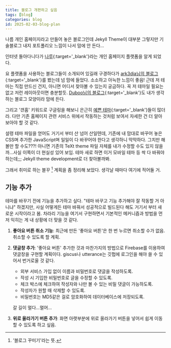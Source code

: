 ```yaml
---
title: 블로그 개편하고 싶음
tags: [blog]
categories: blog
id: 2025-02-03-blog-plan
---
```


나름 개인 홈페이지라고 만들어 놓은 블로그인데 Jekyll Theme이 대부분 그렇지만 기술블로그 내지 포트폴리오 느낌이 나서 맘에 안 든다… 

인터넷 돌아다니다가 [나루](https://naru.pub/){:target='_blank'}라는 개인 홈페이지 플랫폼을 알게 되었다.

요 플랫폼을 사용하는 블로그들이 소개되어 있길래 구경하다가 [ark3dia님의 블로그](https://kettle-vst.naru.pub/){:target='_blank'}를 봤는데 넘 맘에 들었다.
 소소하고 아늑한 느낌이 좋음! 근데 저 테마는 직접 만드신 건지, 아니면 어디서 찾아볼 수 있는지 궁금하다. 꼭 저 테마일 필요는 없고 저런 레이아웃이면 충분할듯. [Duboo님의 블로그](https://duboo.naru.pub/){:target='_blank'}도
 내가 생각하는 블로그 모양이라 맘에 든다. 

그리고 '갠홈' 키워드로 구글링을 해보니 은근히 [예쁜 테마](https://design-hyunmission.web.app/posting/xB1FLqZ6byKpPeg9szbI){:target='_blank'}들이 많더라. 다만 기존 홈페이지 관련 서비스 위에서 작동하는 것처럼 보여서 자세한 건 더 알아보아야 할 것 같다.

설령 테마 파일을 얻어도 거기서 부터 산 넘어 산일텐데, 기존에 내 맘대로 바꾸어 놓은
 CSS며 추가한 JavaScript며 일일이 다 바꾸어야 한다고 생각하니 막막하다. 그치만 해볼만 할 수도???! 아니면 기존의 TeXt theme 파일 자체를 내가 수정할 수도 있지 않을까…사실 이쪽이 더 현실성 있어 보임. 
 테마 새로 하면 이거 모바일 테마 등 싹 다 바꿔야 하는데;;; Jekyll theme development로 더 찾아볼까봐.

그래서 취미로 하는 블꾸 [^1] 계획을 좀 정리해 보았다. 생각날 때마다 여기에 적어둘 거.

## 기능 추가
테마를 바꾸기 전에 기능을 추가하고 싶다. "테마 바꾸고 기능 추가해야 잘 작동할 거 아니냐" 하겠지만, 사실 어떻게든 테마 바꿔서 성공적으로 빌드된다 해도 거기서 부터 새로운 시작이라고 봄.
차라리 기능을 여기서 구현하면서 기본적인 메커니즘과 방법을 먼저 익히는 게 내 상황에 더 맞을 것 같다.

1. **좋아요 버튼 취소 기능**: 최근에 만든 '좋아요 버튼'은 한 번 누르면 취소할 수가 없음. 취소할 수 있도록 할 계획.  

2. **댓글창 추가**: '좋아요 버튼' 추가한 것과 마찬가지의 방법으로 Firebase를 이용하여 댓글창을 구현할 계획이다. giscus나 utterance는 깃헙에 로그인을 해야 쓸 수 있어서 번거로울 것 같다.
    - 외부 서비스 가입 없이 이름과 비밀번호로 댓글을 작성하도록.
    - 작성 시 기입한 비밀번호로 글을 수정할 수 있도록.
    - 체크 박스에 체크하여 작성자와 나만 볼 수 있는 비밀 댓글이 가능하도록.
    - 작성자가 원할 때 삭제할 수 있도록.
    - 비밀번호는 MD5같은 걸로 암호화하여 데이터베이스에 저장되도록.

    갈 길이 멀다…멀어…

3. **위로 올라가기 버튼 추가**: 화면 아랫부분에 위로 올라가기 버튼을 넣어서 쉽게 이동할 수 있도록 하고 싶음.


[^1]: '블로그 꾸미기'라는 뜻.